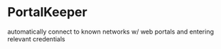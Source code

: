 # PortalKeeper
automatically connect to known networks w/ web portals and entering relevant credentials
